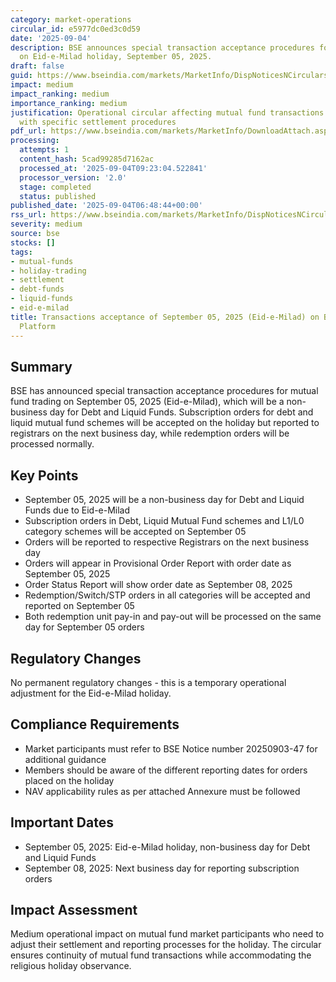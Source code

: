 ```yaml
---
category: market-operations
circular_id: e5977dc0ed3c0d59
date: '2025-09-04'
description: BSE announces special transaction acceptance procedures for mutual funds
  on Eid-e-Milad holiday, September 05, 2025.
draft: false
guid: https://www.bseindia.com/markets/MarketInfo/DispNoticesNCirculars.aspx?Noticeid={74081477-ACF9-4470-930C-AEE0D4E80CBA}&noticeno=20250904-10&dt=09/04/2025&icount=10&totcount=15&flag=0
impact: medium
impact_ranking: medium
importance_ranking: medium
justification: Operational circular affecting mutual fund transactions on a holiday
  with specific settlement procedures
pdf_url: https://www.bseindia.com/markets/MarketInfo/DownloadAttach.aspx?id=20250904-10&attachedId=
processing:
  attempts: 1
  content_hash: 5cad99285d7162ac
  processed_at: '2025-09-04T09:23:04.522841'
  processor_version: '2.0'
  stage: completed
  status: published
published_date: '2025-09-04T06:48:44+00:00'
rss_url: https://www.bseindia.com/markets/MarketInfo/DispNoticesNCirculars.aspx?Noticeid={74081477-ACF9-4470-930C-AEE0D4E80CBA}&noticeno=20250904-10&dt=09/04/2025&icount=10&totcount=15&flag=0
severity: medium
source: bse
stocks: []
tags:
- mutual-funds
- holiday-trading
- settlement
- debt-funds
- liquid-funds
- eid-e-milad
title: Transactions acceptance of September 05, 2025 (Eid-e-Milad) on BSE StAR MF
  Platform
---
```


## Summary

BSE has announced special transaction acceptance procedures for mutual fund trading on September 05, 2025 (Eid-e-Milad), which will be a non-business day for Debt and Liquid Funds. Subscription orders for debt and liquid mutual fund schemes will be accepted on the holiday but reported to registrars on the next business day, while redemption orders will be processed normally.

## Key Points

- September 05, 2025 will be a non-business day for Debt and Liquid Funds due to Eid-e-Milad
- Subscription orders in Debt, Liquid Mutual Fund schemes and L1/L0 category schemes will be accepted on September 05
- Orders will be reported to respective Registrars on the next business day
- Orders will appear in Provisional Order Report with order date as September 05, 2025
- Order Status Report will show order date as September 08, 2025
- Redemption/Switch/STP orders in all categories will be accepted and reported on September 05
- Both redemption unit pay-in and pay-out will be processed on the same day for September 05 orders

## Regulatory Changes

No permanent regulatory changes - this is a temporary operational adjustment for the Eid-e-Milad holiday.

## Compliance Requirements

- Market participants must refer to BSE Notice number 20250903-47 for additional guidance
- Members should be aware of the different reporting dates for orders placed on the holiday
- NAV applicability rules as per attached Annexure must be followed

## Important Dates

- September 05, 2025: Eid-e-Milad holiday, non-business day for Debt and Liquid Funds
- September 08, 2025: Next business day for reporting subscription orders

## Impact Assessment

Medium operational impact on mutual fund market participants who need to adjust their settlement and reporting processes for the holiday. The circular ensures continuity of mutual fund transactions while accommodating the religious holiday observance.